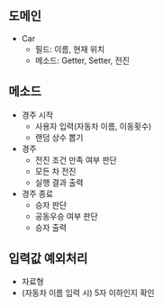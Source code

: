 ## 도메인
- Car
  - 필드: 이름, 현재 위치
  - 메소드: Getter, Setter, 전진
## 메소드
- 경주 시작
  - 사용자 입력(자동차 이름, 이동횟수)
  - 랜덤 상수 뽑기
- 경주
  - 전진 조건 만족 여부 판단
  - 모든 차 전진
  - 실행 결과 출력
- 경주 종료
  - 승자 판단
  - 공동우승 여부 판단
  - 승자 출력
## 입력값 예외처리
- 자료형
- (자동차 이름 입력 시) 5자 이하인지 확인
